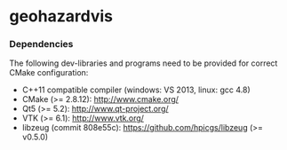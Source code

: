 geohazardvis
=======

### Dependencies

The following dev-libraries and programs need to be provided for correct CMake configuration:
* C++11 compatible compiler (windows: VS 2013, linux: gcc 4.8)
* CMake (>= 2.8.12): http://www.cmake.org/
* Qt5 (>= 5.2): http://www.qt-project.org/
* VTK (>= 6.1): http://www.vtk.org/
* libzeug (commit 808e55c): https://github.com/hpicgs/libzeug (>= v0.5.0)
